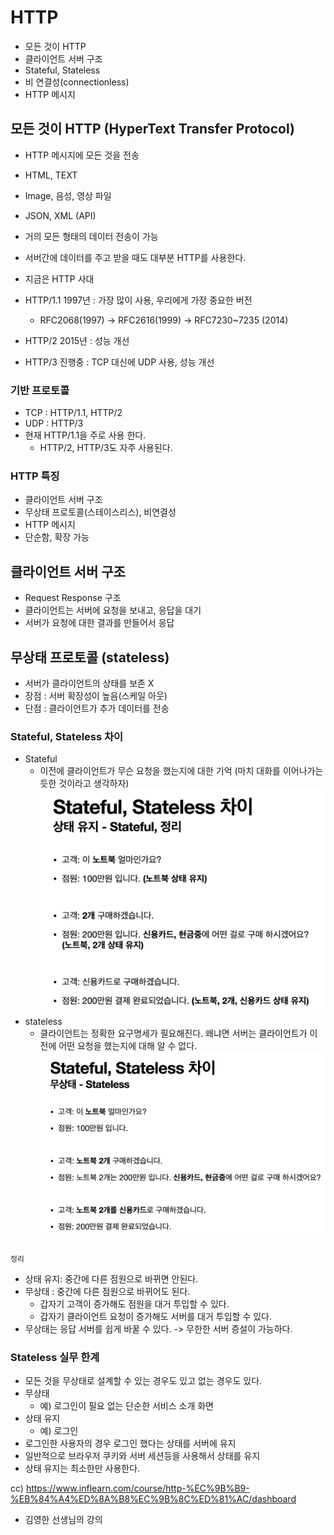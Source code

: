 # HTTP

- 모든 것이 HTTP
- 클라이언트 서버 구조
- Stateful, Stateless
- 비 연결성(connectionless)
- HTTP 메시지

## 모든 것이 HTTP (HyperText Transfer Protocol)

- HTTP 메시지에 모든 것을 전송
- HTML, TEXT
- Image, 음성, 영상 파일
- JSON, XML (API)
- 거의 모든 형태의 데이터 전송이 가능
- 서버간에 데이터를 주고 받을 때도 대부분 HTTP를 사용한다.
- 지금은 HTTP 사대

- HTTP/1.1 1997년 : 가장 많이 사용, 우리에게 가장 중요한 버전
  - RFC2068(1997) -> RFC2616(1999) -> RFC7230~7235 (2014)
- HTTP/2 2015년 : 성능 개선
- HTTP/3 진행중 : TCP 대신에 UDP 사용, 성능 개선

### 기반 프로토콜

- TCP : HTTP/1.1, HTTP/2
- UDP : HTTP/3
- 현재 HTTP/1.1을 주로 사용 한다.
  - HTTP/2, HTTP/3도 자주 사용된다.

### HTTP 특징

- 클라이언트 서버 구조
- 무상태 프로토콜(스테이스리스), 비연결성
- HTTP 메시지
- 단순함, 확장 가능

## 클라이언트 서버 구조

- Request Response 구조
- 클라이언트는 서버에 요청을 보내고, 응답을 대기
- 서버가 요청에 대한 결과를 만들어서 응답

## 무상태 프로토콜 (stateless)

- 서버가 클라이언트의 상태를 보존 X
- 장점 : 서버 확장성이 높음(스케일 아웃)
- 단점 : 클라이언트가 추가 데이터를 전송

### Stateful, Stateless 차이

- Stateful
  - 이전에 클라이언트가 무슨 요청을 했는지에 대한 기억 (마치 대화를 이어나가는 듯한 것이라고 생각하자)
    ![](img/sh-01-05-10-22.png)
- stateless
  - 클라이언트는 정확한 요구명세가 필요해진다. 왜냐면 서버는 클라이언트가 이전에 어떤 요청을 했는지에 대해 알 수 없다.
    ![](img/sh-01-05-10-23.png)

`정리`

- 상태 유지: 중간에 다른 점원으로 바뀌면 안된다.
- 무상태 : 중간에 다른 점원으로 바뀌어도 된다.
  - 갑자기 고객이 증가해도 점원을 대거 투입할 수 있다.
  - 갑자기 클라이언트 요청이 증가해도 서버를 대거 투입할 수 있다.
- 무상태는 응답 서버를 쉽게 바꿀 수 있다. -> 무한한 서버 증설이 가능하다.

### Stateless 실무 한계

- 모든 것을 무상태로 설계할 수 있는 경우도 있고 없는 경우도 있다.
- 무상태
  - 예) 로그인이 필요 없는 단순한 서비스 소개 화면
- 상태 유지
  - 예) 로그인
- 로그인한 사용자의 경우 로그인 했다는 상태를 서버에 유지
- 일반적으로 브라우저 쿠키와 서버 세션등을 사용해서 상태를 유지
- 상태 유지는 최소한만 사용한다.

cc) https://www.inflearn.com/course/http-%EC%9B%B9-%EB%84%A4%ED%8A%B8%EC%9B%8C%ED%81%AC/dashboard

- 김영한 선생님의 강의
